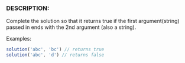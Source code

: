 ### DESCRIPTION:

Complete the solution so that it returns true if the first argument(string) passed in ends with the 2nd argument (also a string).

Examples:
```js
solution('abc', 'bc') // returns true
solution('abc', 'd') // returns false
```